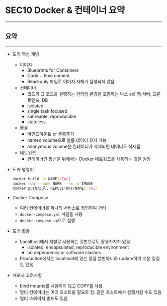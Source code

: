# SEC10 Docker & 컨테이너 요약

---

## 요약

---

- 도커 핵심 개념
  - 이미지  
    - Blueprints for Containers
    - Code + Environment
    - Read-only 파일로 이미지 자체가 실행되지 않음
  - 컨테이너
    - 코드와 그 코드를 실행하는 런타임 환경을 포함하는 박스 ex) 웹 서버, 프론트엔드, DB
    - isolated
    - single task focused
    - sahreable, reproducible
    - stateless
  - 볼륨
    - 바인드마운트 or 볼륨추가
    - named volume으로 볼륨 데이터 유지 가능
    - anonymous volume은 컨테이너가 삭제되면 데이터도 삭제됨
  - 네트워크
    - 컨테이너간 통신을 위해서는 Docker 네트워크를 사용하는 것을 권장
- 도커 명령어
  
  ```bash
  docker build -t NAME[:TAG] .
  docker run --name NAME --rm -d IMAGE
  docker push/pull REPOSITORY/NAME[:TAG]
  ```

- Docker Compose
  - 여러 컨테이너를 하나의 서비스로 정의하여 관리
  - `docker-compose.yml` 파일을 사용
  - `docker-compose up`으로 실행
- 도커 활용
  - Localhost에서 개발로 사용하는 것만으로도 활용가치가 있음
    - isolated, encapsulated, reproducible environment
    - no dependency or software clashes
  - Production에서는 localhsot에 있는 장점 뿐만아니라 update하기 쉬운 장점도 있음
- 배포시 고려사항
  - bind mounts를 사용하지 않고 COPY를 사용
  - 멀티 컨테이너는 여러 호스트를 필요로 함. 같은 호스트에서 실행시킬 수도 있음
  - 멀티 스테이지 빌드도 있음
